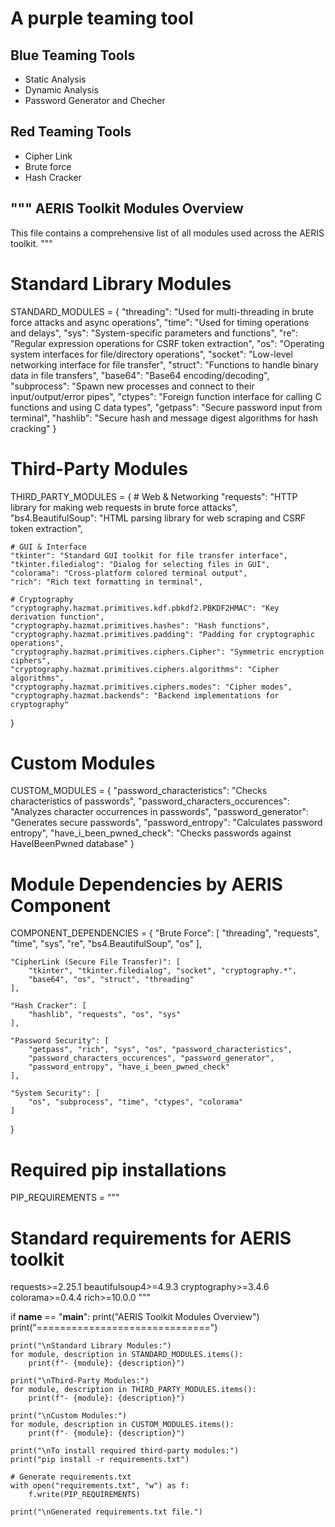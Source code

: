 # A purple teaming tool

## Blue Teaming Tools
- Static Analysis
- Dynamic Analysis
- Password Generator and Checher

## Red Teaming Tools
- Cipher Link
- Brute force
- Hash Cracker



"""
AERIS Toolkit Modules Overview
------------------------------
This file contains a comprehensive list of all modules used across the AERIS toolkit.
"""

# Standard Library Modules
STANDARD_MODULES = {
    "threading": "Used for multi-threading in brute force attacks and async operations",
    "time": "Used for timing operations and delays",
    "sys": "System-specific parameters and functions",
    "re": "Regular expression operations for CSRF token extraction",
    "os": "Operating system interfaces for file/directory operations",
    "socket": "Low-level networking interface for file transfer",
    "struct": "Functions to handle binary data in file transfers",
    "base64": "Base64 encoding/decoding",
    "subprocess": "Spawn new processes and connect to their input/output/error pipes",
    "ctypes": "Foreign function interface for calling C functions and using C data types",
    "getpass": "Secure password input from terminal",
    "hashlib": "Secure hash and message digest algorithms for hash cracking"
}

# Third-Party Modules
THIRD_PARTY_MODULES = {
    # Web & Networking
    "requests": "HTTP library for making web requests in brute force attacks",
    "bs4.BeautifulSoup": "HTML parsing library for web scraping and CSRF token extraction",
    
    # GUI & Interface
    "tkinter": "Standard GUI toolkit for file transfer interface",
    "tkinter.filedialog": "Dialog for selecting files in GUI",
    "colorama": "Cross-platform colored terminal output",
    "rich": "Rich text formatting in terminal",
    
    # Cryptography
    "cryptography.hazmat.primitives.kdf.pbkdf2.PBKDF2HMAC": "Key derivation function",
    "cryptography.hazmat.primitives.hashes": "Hash functions",
    "cryptography.hazmat.primitives.padding": "Padding for cryptographic operations",
    "cryptography.hazmat.primitives.ciphers.Cipher": "Symmetric encryption ciphers",
    "cryptography.hazmat.primitives.ciphers.algorithms": "Cipher algorithms",
    "cryptography.hazmat.primitives.ciphers.modes": "Cipher modes",
    "cryptography.hazmat.backends": "Backend implementations for cryptography"
}

# Custom Modules
CUSTOM_MODULES = {
    "password_characteristics": "Checks characteristics of passwords",
    "password_characters_occurences": "Analyzes character occurrences in passwords",
    "password_generator": "Generates secure passwords",
    "password_entropy": "Calculates password entropy",
    "have_i_been_pwned_check": "Checks passwords against HaveIBeenPwned database"
}

# Module Dependencies by AERIS Component
COMPONENT_DEPENDENCIES = {
    "Brute Force": [
        "threading", "requests", "time", "sys", "re", "bs4.BeautifulSoup", "os"
    ],
    
    "CipherLink (Secure File Transfer)": [
        "tkinter", "tkinter.filedialog", "socket", "cryptography.*", 
        "base64", "os", "struct", "threading"
    ],
    
    "Hash Cracker": [
        "hashlib", "requests", "os", "sys"
    ],
    
    "Password Security": [
        "getpass", "rich", "sys", "os", "password_characteristics", 
        "password_characters_occurences", "password_generator", 
        "password_entropy", "have_i_been_pwned_check"
    ],
    
    "System Security": [
        "os", "subprocess", "time", "ctypes", "colorama"
    ]
}

# Required pip installations
PIP_REQUIREMENTS = """
# Standard requirements for AERIS toolkit
requests>=2.25.1
beautifulsoup4>=4.9.3
cryptography>=3.4.6
colorama>=0.4.4
rich>=10.0.0
"""

if __name__ == "__main__":
    print("AERIS Toolkit Modules Overview")
    print("==============================")
    
    print("\nStandard Library Modules:")
    for module, description in STANDARD_MODULES.items():
        print(f"- {module}: {description}")
    
    print("\nThird-Party Modules:")
    for module, description in THIRD_PARTY_MODULES.items():
        print(f"- {module}: {description}")
    
    print("\nCustom Modules:")
    for module, description in CUSTOM_MODULES.items():
        print(f"- {module}: {description}")
    
    print("\nTo install required third-party modules:")
    print("pip install -r requirements.txt")
    
    # Generate requirements.txt
    with open("requirements.txt", "w") as f:
        f.write(PIP_REQUIREMENTS)
    
    print("\nGenerated requirements.txt file.")